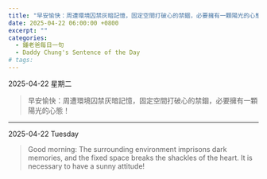 ```yaml
---
title: "早安愉快：周遭環境囚禁灰暗記憶，固定空間打破心的禁錮，必要擁有一顆陽光的心態！ <br> Good morning: The surrounding environment imprisons dark memories, and the fixed space breaks the shackles of the heart. It is necessary to have a sunny attitude!"
date: 2025-04-22 06:00:00 +0800
excerpt: ""
categories:
  - 鍾老爸每日一句
  - Daddy Chung's Sentence of the Day
# tags:
---
```


2025-04-22 星期二

> 早安愉快：周遭環境囚禁灰暗記憶，固定空間打破心的禁錮，必要擁有一顆陽光的心態！

---

2025-04-22 Tuesday

> Good morning: The surrounding environment imprisons dark memories, and the fixed space breaks the shackles of the heart. It is necessary to have a sunny attitude!
